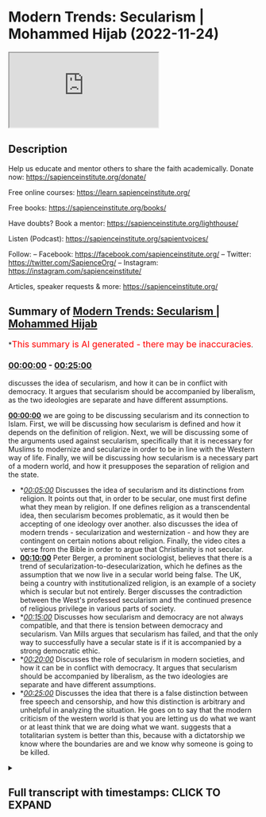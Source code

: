 # Modern Trends: Secularism | Mohammed Hijab (2022-11-24)

<iframe loading='lazy' src='https://www.youtube.com/embed/hDmxvZ4QAw0'></iframe>

## Description

Help us educate and mentor others to share the faith academically.
Donate now: https://sapienceinstitute.org/donate/ 

Free online courses: https://learn.sapienceinstitute.org/

Free books: https://sapienceinstitute.org/books/

Have doubts? Book a mentor: https://sapienceinstitute.org/lighthouse/

Listen (Podcast): https://sapienceinstitute.org/sapientvoices/

Follow:
– Facebook: https://facebook.com/sapienceinstitute.org/ 
– Twitter: https://twitter.com/SapienceOrg/ 
– Instagram: https://instagram.com/sapienceinstitute/ 

Articles, speaker requests & more: https://sapienceinstitute.org/

## Summary of [Modern Trends: Secularism | Mohammed Hijab](https://www.youtube.com/watch?v=hDmxvZ4QAw0)


*<span style="color:red; font-size:125%">This summary is AI generated - there may be inaccuracies</span>.

### [00:00:00](https://www.youtube.com/watch?v=hDmxvZ4QAw0&t=0) - [00:25:00](https://www.youtube.com/watch?v=hDmxvZ4QAw0&t=1500)

 discusses the idea of secularism, and how it can be in conflict with democracy. It argues that secularism should be accompanied by liberalism, as the two ideologies are separate and have different assumptions.

**[00:00:00](https://www.youtube.com/watch?v=hDmxvZ4QAw0&t=0)**  we are going to be discussing secularism and its connection to Islam. First, we will be discussing how secularism is defined and how it depends on the definition of religion. Next, we will be discussing some of the arguments used against secularism, specifically that it is necessary for Muslims to modernize and secularize in order to be in line with the Western way of life. Finally, we will be discussing how secularism is a necessary part of a modern world, and how it presupposes the separation of religion and the state.
* **[00:05:00](https://www.youtube.com/watch?v=hDmxvZ4QAw0&t=300)* Discusses the idea of secularism and its distinctions from religion. It points out that, in order to be secular, one must first define what they mean by religion. If one defines religion as a transcendental idea, then secularism becomes problematic, as it would then be accepting of one ideology over another.  also discusses the idea of modern trends - secularization and westernization - and how they are contingent on certain notions about religion. Finally, the video cites a verse from the Bible in order to argue that Christianity is not secular.
* **[00:10:00](https://www.youtube.com/watch?v=hDmxvZ4QAw0&t=600)** Peter Berger, a prominent sociologist, believes that there is a trend of secularization-to-desecularization, which he defines as the assumption that we now live in a secular world being false. The UK, being a country with institutionalized religion, is an example of a society which is secular but not entirely. Berger discusses the contradiction between the West's professed secularism and the continued presence of religious privilege in various parts of society.
* **[00:15:00](https://www.youtube.com/watch?v=hDmxvZ4QAw0&t=900)* Discusses how secularism and democracy are not always compatible, and that there is tension between democracy and secularism. Van Mills argues that secularism has failed, and that the only way to successfully have a secular state is if it is accompanied by a strong democratic ethic.
* **[00:20:00](https://www.youtube.com/watch?v=hDmxvZ4QAw0&t=1200)* Discusses the role of secularism in modern societies, and how it can be in conflict with democracy. It argues that secularism should be accompanied by liberalism, as the two ideologies are separate and have different assumptions.
* **[00:25:00](https://www.youtube.com/watch?v=hDmxvZ4QAw0&t=1500)* Discusses the idea that there is a false distinction between free speech and censorship, and how this distinction is arbitrary and unhelpful in analyzing the situation. He goes on to say that the modern criticism of the western world is that you are letting us do what we want or at least think that we are doing what we want. suggests that a totalitarian system is better than this, because with a dictatorship we know where the boundaries are and we know why someone is going to be killed.

<details><summary><h2>Full transcript with timestamps: CLICK TO EXPAND</h2></summary>

[0:00:00](https://youtu.be/hDmxvZ4QAw0?t=0) oh  
[0:00:06](https://youtu.be/hDmxvZ4QAw0?t=6) foreign  
[0:00:09](https://youtu.be/hDmxvZ4QAw0?t=9) to the second session on the modern  
[0:00:11](https://youtu.be/hDmxvZ4QAw0?t=11) Trends module today we're going to be  
[0:00:14](https://youtu.be/hDmxvZ4QAw0?t=14) talking about secularism and its  
[0:00:16](https://youtu.be/hDmxvZ4QAw0?t=16) connection with Islam in the Muslim  
[0:00:17](https://youtu.be/hDmxvZ4QAw0?t=17) World  
[0:00:18](https://youtu.be/hDmxvZ4QAw0?t=18) um of course secularism is something we  
[0:00:20](https://youtu.be/hDmxvZ4QAw0?t=20) didn't actually formally cover in the  
[0:00:22](https://youtu.be/hDmxvZ4QAw0?t=22) London area and it's something very  
[0:00:24](https://youtu.be/hDmxvZ4QAw0?t=24) important not least because of something  
[0:00:26](https://youtu.be/hDmxvZ4QAw0?t=26) which keeps coming up in discourses with  
[0:00:28](https://youtu.be/hDmxvZ4QAw0?t=28) Muslims and non-muslims when I had  
[0:00:29](https://youtu.be/hDmxvZ4QAw0?t=29) discussion with Jordan Peterson this  
[0:00:32](https://youtu.be/hDmxvZ4QAw0?t=32) kind of was uh uh brought up in effect  
[0:00:34](https://youtu.be/hDmxvZ4QAw0?t=34) before I had my first discussion with  
[0:00:36](https://youtu.be/hDmxvZ4QAw0?t=36) him  
[0:00:37](https://youtu.be/hDmxvZ4QAw0?t=37) it was one of his major criticisms of  
[0:00:39](https://youtu.be/hDmxvZ4QAw0?t=39) Islam and so and this is something you  
[0:00:41](https://youtu.be/hDmxvZ4QAw0?t=41) find in the western Academy a lot of  
[0:00:43](https://youtu.be/hDmxvZ4QAw0?t=43) people will say like you know  
[0:00:45](https://youtu.be/hDmxvZ4QAw0?t=45) uh why Islam isn't secular is the reason  
[0:00:49](https://youtu.be/hDmxvZ4QAw0?t=49) why it's behind for example and this is  
[0:00:51](https://youtu.be/hDmxvZ4QAw0?t=51) one of the main arguments they use  
[0:00:52](https://youtu.be/hDmxvZ4QAw0?t=52) in fact they say that  
[0:00:55](https://youtu.be/hDmxvZ4QAw0?t=55) this is connected to issues to do with  
[0:00:57](https://youtu.be/hDmxvZ4QAw0?t=57) the Reformation  
[0:00:58](https://youtu.be/hDmxvZ4QAw0?t=58) I try to enumerate the kind of uh  
[0:01:02](https://youtu.be/hDmxvZ4QAw0?t=62) the kind of arguments the main arguments  
[0:01:05](https://youtu.be/hDmxvZ4QAw0?t=65) that are used about this they say the  
[0:01:08](https://youtu.be/hDmxvZ4QAw0?t=68) first catalog is Islam slash Muslims  
[0:01:11](https://youtu.be/hDmxvZ4QAw0?t=71) needs to modernize and so really what  
[0:01:14](https://youtu.be/hDmxvZ4QAw0?t=74) they mean by modernize is to secularize  
[0:01:16](https://youtu.be/hDmxvZ4QAw0?t=76) and that's one of the things they one of  
[0:01:17](https://youtu.be/hDmxvZ4QAw0?t=77) the staple part of a modern world is the  
[0:01:20](https://youtu.be/hDmxvZ4QAw0?t=80) secular order  
[0:01:21](https://youtu.be/hDmxvZ4QAw0?t=81) the second kind of argument is uses like  
[0:01:23](https://youtu.be/hDmxvZ4QAw0?t=83) Islam or Muslims need to secularize and  
[0:01:25](https://youtu.be/hDmxvZ4QAw0?t=85) they just say it like that they need to  
[0:01:28](https://youtu.be/hDmxvZ4QAw0?t=88) do that  
[0:01:29](https://youtu.be/hDmxvZ4QAw0?t=89) and the third one is Islam Muslims need  
[0:01:31](https://youtu.be/hDmxvZ4QAw0?t=91) to westernize  
[0:01:33](https://youtu.be/hDmxvZ4QAw0?t=93) and they are less likely to put in those  
[0:01:34](https://youtu.be/hDmxvZ4QAw0?t=94) in those terms because it has Colonial  
[0:01:36](https://youtu.be/hDmxvZ4QAw0?t=96) connotations  
[0:01:38](https://youtu.be/hDmxvZ4QAw0?t=98) but these are the three kinds of ways  
[0:01:40](https://youtu.be/hDmxvZ4QAw0?t=100) that it can be put across now the word  
[0:01:43](https://youtu.be/hDmxvZ4QAw0?t=103) secular itself  
[0:01:45](https://youtu.be/hDmxvZ4QAw0?t=105) etymologically comes from the Latin root  
[0:01:48](https://youtu.be/hDmxvZ4QAw0?t=108) word meaning that which relates to the  
[0:01:49](https://youtu.be/hDmxvZ4QAw0?t=109) world yeah  
[0:01:51](https://youtu.be/hDmxvZ4QAw0?t=111) and is in opposition to the church  
[0:01:55](https://youtu.be/hDmxvZ4QAw0?t=115) and it's a belief or ideological  
[0:01:58](https://youtu.be/hDmxvZ4QAw0?t=118) commitment to the separation of religion  
[0:02:01](https://youtu.be/hDmxvZ4QAw0?t=121) and this uh worldly effect this is from  
[0:02:03](https://youtu.be/hDmxvZ4QAw0?t=123) Kenny  
[0:02:05](https://youtu.be/hDmxvZ4QAw0?t=125) uh secular secularization is the process  
[0:02:07](https://youtu.be/hDmxvZ4QAw0?t=127) because secularism is the word and  
[0:02:10](https://youtu.be/hDmxvZ4QAw0?t=130) secularization  
[0:02:12](https://youtu.be/hDmxvZ4QAw0?t=132) according to Burger is the process by  
[0:02:15](https://youtu.be/hDmxvZ4QAw0?t=135) which sectors of society and cultures  
[0:02:17](https://youtu.be/hDmxvZ4QAw0?t=137) are removed from the domination of  
[0:02:19](https://youtu.be/hDmxvZ4QAw0?t=139) religious institutions  
[0:02:21](https://youtu.be/hDmxvZ4QAw0?t=141) vernacularly if you look at the  
[0:02:23](https://youtu.be/hDmxvZ4QAw0?t=143) dictionaries  
[0:02:24](https://youtu.be/hDmxvZ4QAw0?t=144) secularism is really the separation  
[0:02:26](https://youtu.be/hDmxvZ4QAw0?t=146) between church and state now already  
[0:02:30](https://youtu.be/hDmxvZ4QAw0?t=150) what if if you really think about this  
[0:02:34](https://youtu.be/hDmxvZ4QAw0?t=154) which should strike you as one of the  
[0:02:36](https://youtu.be/hDmxvZ4QAw0?t=156) main things about the word secular  
[0:02:38](https://youtu.be/hDmxvZ4QAw0?t=158) is that the definition itself  
[0:02:42](https://youtu.be/hDmxvZ4QAw0?t=162) I should ask maybe I should ask what  
[0:02:44](https://youtu.be/hDmxvZ4QAw0?t=164) does the definition depend on  
[0:02:46](https://youtu.be/hDmxvZ4QAw0?t=166) the one second what is the definition  
[0:02:48](https://youtu.be/hDmxvZ4QAw0?t=168) depend on  
[0:02:49](https://youtu.be/hDmxvZ4QAw0?t=169) if I say  
[0:02:51](https://youtu.be/hDmxvZ4QAw0?t=171) secularism  
[0:02:53](https://youtu.be/hDmxvZ4QAw0?t=173) a separation between religion religious  
[0:02:55](https://youtu.be/hDmxvZ4QAw0?t=175) institutions or religion and the state  
[0:02:57](https://youtu.be/hDmxvZ4QAw0?t=177) what does the definition of secularism  
[0:03:00](https://youtu.be/hDmxvZ4QAw0?t=180) ultimately depend on the the definition  
[0:03:03](https://youtu.be/hDmxvZ4QAw0?t=183) of  
[0:03:05](https://youtu.be/hDmxvZ4QAw0?t=185) yes  
[0:03:06](https://youtu.be/hDmxvZ4QAw0?t=186) it presupposes that there's already a  
[0:03:09](https://youtu.be/hDmxvZ4QAw0?t=189) distinction between those two things  
[0:03:10](https://youtu.be/hDmxvZ4QAw0?t=190) okay but what so what do we need to if  
[0:03:13](https://youtu.be/hDmxvZ4QAw0?t=193) if you didn't have this thing you  
[0:03:15](https://youtu.be/hDmxvZ4QAw0?t=195) couldn't have secularism  
[0:03:17](https://youtu.be/hDmxvZ4QAw0?t=197) there you have it thank you very much  
[0:03:18](https://youtu.be/hDmxvZ4QAw0?t=198) okay that's right without religion they  
[0:03:20](https://youtu.be/hDmxvZ4QAw0?t=200) cannot be secularism  
[0:03:22](https://youtu.be/hDmxvZ4QAw0?t=202) think about this about it's quite ironic  
[0:03:24](https://youtu.be/hDmxvZ4QAw0?t=204) actually  
[0:03:25](https://youtu.be/hDmxvZ4QAw0?t=205) because secularism is a is it is a  
[0:03:28](https://youtu.be/hDmxvZ4QAw0?t=208) separation between religion and  
[0:03:30](https://youtu.be/hDmxvZ4QAw0?t=210) institutions or government or whatever  
[0:03:31](https://youtu.be/hDmxvZ4QAw0?t=211) it may be so you can't have secularism  
[0:03:33](https://youtu.be/hDmxvZ4QAw0?t=213) without religion so it's not ironic that  
[0:03:35](https://youtu.be/hDmxvZ4QAw0?t=215) the thing you want to get rid of is a  
[0:03:37](https://youtu.be/hDmxvZ4QAw0?t=217) thing you need to form what you have  
[0:03:40](https://youtu.be/hDmxvZ4QAw0?t=220) think think of that for a second then  
[0:03:42](https://youtu.be/hDmxvZ4QAw0?t=222) you have another issue here which is  
[0:03:43](https://youtu.be/hDmxvZ4QAw0?t=223) that if we're saying secularism is a is  
[0:03:47](https://youtu.be/hDmxvZ4QAw0?t=227) the division between religion and the  
[0:03:49](https://youtu.be/hDmxvZ4QAw0?t=229) state or the institutions or whatever it  
[0:03:51](https://youtu.be/hDmxvZ4QAw0?t=231) may be  
[0:03:52](https://youtu.be/hDmxvZ4QAw0?t=232) then now what do we need to know what  
[0:03:54](https://youtu.be/hDmxvZ4QAw0?t=234) the definition of is religion what is  
[0:03:57](https://youtu.be/hDmxvZ4QAw0?t=237) what constitutes us religion what  
[0:03:58](https://youtu.be/hDmxvZ4QAw0?t=238) doesn't constitute as religion  
[0:04:00](https://youtu.be/hDmxvZ4QAw0?t=240) and this is an area of great controversy  
[0:04:03](https://youtu.be/hDmxvZ4QAw0?t=243) because if you look at addiction  
[0:04:05](https://youtu.be/hDmxvZ4QAw0?t=245) obviously they're going to say all kinds  
[0:04:07](https://youtu.be/hDmxvZ4QAw0?t=247) of things about what religion is a  
[0:04:08](https://youtu.be/hDmxvZ4QAw0?t=248) belief in a Divine being and ritual Acts  
[0:04:12](https://youtu.be/hDmxvZ4QAw0?t=252) or these kinds of things this is  
[0:04:13](https://youtu.be/hDmxvZ4QAw0?t=253) dictionary definition but when you look  
[0:04:15](https://youtu.be/hDmxvZ4QAw0?t=255) at closely when you look at what  
[0:04:17](https://youtu.be/hDmxvZ4QAw0?t=257) sociologists have said  
[0:04:19](https://youtu.be/hDmxvZ4QAw0?t=259) some sociologists  
[0:04:22](https://youtu.be/hDmxvZ4QAw0?t=262) have stated  
[0:04:23](https://youtu.be/hDmxvZ4QAw0?t=263) I think Charles Taylor is one of them  
[0:04:26](https://youtu.be/hDmxvZ4QAw0?t=266) Charles Taylor  
[0:04:27](https://youtu.be/hDmxvZ4QAw0?t=267) has has stated that  
[0:04:31](https://youtu.be/hDmxvZ4QAw0?t=271) religion can  
[0:04:33](https://youtu.be/hDmxvZ4QAw0?t=273) include any transcendental idea  
[0:04:36](https://youtu.be/hDmxvZ4QAw0?t=276) even durkheim from what I remember once  
[0:04:39](https://youtu.be/hDmxvZ4QAw0?t=279) again included  
[0:04:41](https://youtu.be/hDmxvZ4QAw0?t=281) ideologies into the mix many  
[0:04:43](https://youtu.be/hDmxvZ4QAw0?t=283) sociologists said you don't necessarily  
[0:04:45](https://youtu.be/hDmxvZ4QAw0?t=285) need  
[0:04:46](https://youtu.be/hDmxvZ4QAw0?t=286) a divine  
[0:04:48](https://youtu.be/hDmxvZ4QAw0?t=288) being or something like that for  
[0:04:50](https://youtu.be/hDmxvZ4QAw0?t=290) something to be a religion that's why  
[0:04:52](https://youtu.be/hDmxvZ4QAw0?t=292) Buddhism is not really some say it's a  
[0:04:55](https://youtu.be/hDmxvZ4QAw0?t=295) religion some say it's not religion but  
[0:04:56](https://youtu.be/hDmxvZ4QAw0?t=296) it depends on what kind of definition of  
[0:04:58](https://youtu.be/hDmxvZ4QAw0?t=298) religion you're using  
[0:05:00](https://youtu.be/hDmxvZ4QAw0?t=300) man not all Buddhists believe in God not  
[0:05:02](https://youtu.be/hDmxvZ4QAw0?t=302) all Hindus believe in God we covered  
[0:05:04](https://youtu.be/hDmxvZ4QAw0?t=304) this when we talked about Hinduism so  
[0:05:06](https://youtu.be/hDmxvZ4QAw0?t=306) something we even discussed the fact  
[0:05:07](https://youtu.be/hDmxvZ4QAw0?t=307) that it can be an atheist Hindu  
[0:05:10](https://youtu.be/hDmxvZ4QAw0?t=310) some Hindus classify themselves as a  
[0:05:12](https://youtu.be/hDmxvZ4QAw0?t=312) atheist  
[0:05:14](https://youtu.be/hDmxvZ4QAw0?t=314) you know they say we don't believe in  
[0:05:15](https://youtu.be/hDmxvZ4QAw0?t=315) these Gods this is just like a you know  
[0:05:17](https://youtu.be/hDmxvZ4QAw0?t=317) myth for us but it's part of our culture  
[0:05:19](https://youtu.be/hDmxvZ4QAw0?t=319) and whatever  
[0:05:21](https://youtu.be/hDmxvZ4QAw0?t=321) so the point is is what is religion  
[0:05:23](https://youtu.be/hDmxvZ4QAw0?t=323) that is itself something which is open  
[0:05:25](https://youtu.be/hDmxvZ4QAw0?t=325) to discussion  
[0:05:27](https://youtu.be/hDmxvZ4QAw0?t=327) but then if we say it's a transcendental  
[0:05:29](https://youtu.be/hDmxvZ4QAw0?t=329) idea we have a real big problem here  
[0:05:31](https://youtu.be/hDmxvZ4QAw0?t=331) because if we say liberalism is a  
[0:05:33](https://youtu.be/hDmxvZ4QAw0?t=333) religion  
[0:05:35](https://youtu.be/hDmxvZ4QAw0?t=335) if we actually state that liberalism is  
[0:05:36](https://youtu.be/hDmxvZ4QAw0?t=336) religion  
[0:05:38](https://youtu.be/hDmxvZ4QAw0?t=338) and most secular states are liberal  
[0:05:40](https://youtu.be/hDmxvZ4QAw0?t=340) democracies  
[0:05:42](https://youtu.be/hDmxvZ4QAw0?t=342) then secularism is on the mind  
[0:05:45](https://youtu.be/hDmxvZ4QAw0?t=345) do you see what's going on there it's  
[0:05:46](https://youtu.be/hDmxvZ4QAw0?t=346) very problematic  
[0:05:48](https://youtu.be/hDmxvZ4QAw0?t=348) so if you say no religion must be those  
[0:05:51](https://youtu.be/hDmxvZ4QAw0?t=351) things which you have a divine  
[0:05:53](https://youtu.be/hDmxvZ4QAw0?t=353) you know you know being worthy of  
[0:05:56](https://youtu.be/hDmxvZ4QAw0?t=356) worship  
[0:05:58](https://youtu.be/hDmxvZ4QAw0?t=358) or something like that so Buddhism is  
[0:06:01](https://youtu.be/hDmxvZ4QAw0?t=361) not a religion then so can I have a  
[0:06:03](https://youtu.be/hDmxvZ4QAw0?t=363) Buddha state  
[0:06:04](https://youtu.be/hDmxvZ4QAw0?t=364) if I have a Buddhist state am I am I  
[0:06:06](https://youtu.be/hDmxvZ4QAw0?t=366) endangering the secular ethical if I  
[0:06:08](https://youtu.be/hDmxvZ4QAw0?t=368) have a hint to say am I endangering a  
[0:06:10](https://youtu.be/hDmxvZ4QAw0?t=370) secular ethic or not but then if I'm  
[0:06:12](https://youtu.be/hDmxvZ4QAw0?t=372) allowed the Hindu say why am I not allow  
[0:06:14](https://youtu.be/hDmxvZ4QAw0?t=374) the Muslim one  
[0:06:16](https://youtu.be/hDmxvZ4QAw0?t=376) then you know this thing has become very  
[0:06:18](https://youtu.be/hDmxvZ4QAw0?t=378) dangerous now they don't even know where  
[0:06:20](https://youtu.be/hDmxvZ4QAw0?t=380) to start and where to end and this is  
[0:06:22](https://youtu.be/hDmxvZ4QAw0?t=382) where the conversation conversation  
[0:06:23](https://youtu.be/hDmxvZ4QAw0?t=383) should start  
[0:06:24](https://youtu.be/hDmxvZ4QAw0?t=384) what are you defining as religion and  
[0:06:26](https://youtu.be/hDmxvZ4QAw0?t=386) why should those things only be religion  
[0:06:29](https://youtu.be/hDmxvZ4QAw0?t=389) especially when there's a scholarly  
[0:06:30](https://youtu.be/hDmxvZ4QAw0?t=390) backing for all these other things to be  
[0:06:32](https://youtu.be/hDmxvZ4QAw0?t=392) called religion  
[0:06:35](https://youtu.be/hDmxvZ4QAw0?t=395) and so these Notions of modernization  
[0:06:37](https://youtu.be/hDmxvZ4QAw0?t=397) and secularization or westernization  
[0:06:42](https://youtu.be/hDmxvZ4QAw0?t=402) are all contingent on these on these  
[0:06:44](https://youtu.be/hDmxvZ4QAw0?t=404) Notions first we have to Define what we  
[0:06:46](https://youtu.be/hDmxvZ4QAw0?t=406) mean by secularism or we have to Define  
[0:06:48](https://youtu.be/hDmxvZ4QAw0?t=408) by religion and what is the separation  
[0:06:52](https://youtu.be/hDmxvZ4QAw0?t=412) so any questions on this one on this  
[0:06:54](https://youtu.be/hDmxvZ4QAw0?t=414) point so far  
[0:06:56](https://youtu.be/hDmxvZ4QAw0?t=416) no okay  
[0:06:58](https://youtu.be/hDmxvZ4QAw0?t=418) we'll go to the next thing  
[0:07:02](https://youtu.be/hDmxvZ4QAw0?t=422) a lot of people  
[0:07:04](https://youtu.be/hDmxvZ4QAw0?t=424) actually cite the verse in the Bible and  
[0:07:07](https://youtu.be/hDmxvZ4QAw0?t=427) I'll read it to you which is in Mark  
[0:07:09](https://youtu.be/hDmxvZ4QAw0?t=429) chapter 12 verse number 17.  
[0:07:11](https://youtu.be/hDmxvZ4QAw0?t=431) give to Caesar what belongs to Caesar  
[0:07:13](https://youtu.be/hDmxvZ4QAw0?t=433) and give to God what belongs to God  
[0:07:15](https://youtu.be/hDmxvZ4QAw0?t=435) and to be honest with you this is taken  
[0:07:17](https://youtu.be/hDmxvZ4QAw0?t=437) out of context  
[0:07:18](https://youtu.be/hDmxvZ4QAw0?t=438) because the context here is taxation  
[0:07:21](https://youtu.be/hDmxvZ4QAw0?t=441) it's like you know give to Caesar  
[0:07:22](https://youtu.be/hDmxvZ4QAw0?t=442) belongs to Caesar doesn't necessarily  
[0:07:24](https://youtu.be/hDmxvZ4QAw0?t=444) mean that's God's rights should overtake  
[0:07:26](https://youtu.be/hDmxvZ4QAw0?t=446) or the Caesar's right should overtake  
[0:07:28](https://youtu.be/hDmxvZ4QAw0?t=448) God's rights  
[0:07:30](https://youtu.be/hDmxvZ4QAw0?t=450) this was not if you look at the the  
[0:07:32](https://youtu.be/hDmxvZ4QAw0?t=452) verses before and after it's talking  
[0:07:34](https://youtu.be/hDmxvZ4QAw0?t=454) about give tax to your state basically  
[0:07:37](https://youtu.be/hDmxvZ4QAw0?t=457) it's not saying that you know God's  
[0:07:38](https://youtu.be/hDmxvZ4QAw0?t=458) rights are undermined and if if you know  
[0:07:40](https://youtu.be/hDmxvZ4QAw0?t=460) about the biblical uh discussion you'll  
[0:07:43](https://youtu.be/hDmxvZ4QAw0?t=463) know that James and Paul had a I'm not  
[0:07:45](https://youtu.be/hDmxvZ4QAw0?t=465) sure if you guys are aware who James  
[0:07:47](https://youtu.be/hDmxvZ4QAw0?t=467) who's James  
[0:07:50](https://youtu.be/hDmxvZ4QAw0?t=470) yeah he's the brother of Jesus Christ  
[0:07:51](https://youtu.be/hDmxvZ4QAw0?t=471) yeah according to the biblical discourse  
[0:07:54](https://youtu.be/hDmxvZ4QAw0?t=474) and stuff like that yeah there's the  
[0:07:55](https://youtu.be/hDmxvZ4QAw0?t=475) Book of James and he had his he had beef  
[0:07:57](https://youtu.be/hDmxvZ4QAw0?t=477) with Paul  
[0:07:59](https://youtu.be/hDmxvZ4QAw0?t=479) you know had big beef with it  
[0:08:01](https://youtu.be/hDmxvZ4QAw0?t=481) and Paul basically was of the opinion  
[0:08:04](https://youtu.be/hDmxvZ4QAw0?t=484) that you know you don't have to follow  
[0:08:05](https://youtu.be/hDmxvZ4QAw0?t=485) the laws  
[0:08:07](https://youtu.be/hDmxvZ4QAw0?t=487) and you know there was a big scandal  
[0:08:09](https://youtu.be/hDmxvZ4QAw0?t=489) with him and if you look at the biblical  
[0:08:10](https://youtu.be/hDmxvZ4QAw0?t=490) discourse and the records and stuff  
[0:08:12](https://youtu.be/hDmxvZ4QAw0?t=492) there's a big Scandal between James and  
[0:08:13](https://youtu.be/hDmxvZ4QAw0?t=493) Paul  
[0:08:14](https://youtu.be/hDmxvZ4QAw0?t=494) because they're of circumcision and  
[0:08:15](https://youtu.be/hDmxvZ4QAw0?t=495) stuff like that you know but basically  
[0:08:18](https://youtu.be/hDmxvZ4QAw0?t=498) James is saying is James was saying  
[0:08:21](https://youtu.be/hDmxvZ4QAw0?t=501) you need to follow the law you need to  
[0:08:23](https://youtu.be/hDmxvZ4QAw0?t=503) follow the Old Testament law so he's  
[0:08:24](https://youtu.be/hDmxvZ4QAw0?t=504) very much and if you look at the Book of  
[0:08:26](https://youtu.be/hDmxvZ4QAw0?t=506) James and other parts of the Bible  
[0:08:27](https://youtu.be/hDmxvZ4QAw0?t=507) saying that you know you cannot abandon  
[0:08:30](https://youtu.be/hDmxvZ4QAw0?t=510) the Old Testament law as Paul is saying  
[0:08:31](https://youtu.be/hDmxvZ4QAw0?t=511) no God died on the cross Jesus died on  
[0:08:34](https://youtu.be/hDmxvZ4QAw0?t=514) the cross and as a result of it you have  
[0:08:36](https://youtu.be/hDmxvZ4QAw0?t=516) you yeah you don't need to follow all  
[0:08:38](https://youtu.be/hDmxvZ4QAw0?t=518) this now you don't actually need to  
[0:08:40](https://youtu.be/hDmxvZ4QAw0?t=520) follow all of all of this stuff  
[0:08:42](https://youtu.be/hDmxvZ4QAw0?t=522) the reason why I bought that to the  
[0:08:44](https://youtu.be/hDmxvZ4QAw0?t=524) table is because uh in in many ways Paul  
[0:08:47](https://youtu.be/hDmxvZ4QAw0?t=527) was the first protagonist of the secular  
[0:08:50](https://youtu.be/hDmxvZ4QAw0?t=530) ethic  
[0:08:51](https://youtu.be/hDmxvZ4QAw0?t=531) it wasn't Jesus it was actually Paul  
[0:08:54](https://youtu.be/hDmxvZ4QAw0?t=534) himself  
[0:08:56](https://youtu.be/hDmxvZ4QAw0?t=536) because he in many ways abolished the  
[0:08:57](https://youtu.be/hDmxvZ4QAw0?t=537) religious law the relevance of the  
[0:08:59](https://youtu.be/hDmxvZ4QAw0?t=539) religious law but if you look at the the  
[0:09:01](https://youtu.be/hDmxvZ4QAw0?t=541) verse of give unto Caesar what is the  
[0:09:03](https://youtu.be/hDmxvZ4QAw0?t=543) season give unto God words to God that's  
[0:09:05](https://youtu.be/hDmxvZ4QAw0?t=545) not enough overrageous enough  
[0:09:07](https://youtu.be/hDmxvZ4QAw0?t=547) for us to conclude that the New  
[0:09:09](https://youtu.be/hDmxvZ4QAw0?t=549) Testament is secular  
[0:09:11](https://youtu.be/hDmxvZ4QAw0?t=551) if you look at the writings of Paul yes  
[0:09:14](https://youtu.be/hDmxvZ4QAw0?t=554) he was more if you like  
[0:09:15](https://youtu.be/hDmxvZ4QAw0?t=555) uh because he was less concerned with  
[0:09:18](https://youtu.be/hDmxvZ4QAw0?t=558) the laws if you look at James he's way  
[0:09:20](https://youtu.be/hDmxvZ4QAw0?t=560) more concerned with the law who was  
[0:09:21](https://youtu.be/hDmxvZ4QAw0?t=561) right who was wrong that's the  
[0:09:22](https://youtu.be/hDmxvZ4QAw0?t=562) discussion that James Dunn and others  
[0:09:24](https://youtu.be/hDmxvZ4QAw0?t=564) from the Christian Scholars and you know  
[0:09:26](https://youtu.be/hDmxvZ4QAw0?t=566) have written about and that's a  
[0:09:27](https://youtu.be/hDmxvZ4QAw0?t=567) different discussion for another day  
[0:09:29](https://youtu.be/hDmxvZ4QAw0?t=569) however to cite this verse and to say oh  
[0:09:31](https://youtu.be/hDmxvZ4QAw0?t=571) Christianity is therefore secular I  
[0:09:32](https://youtu.be/hDmxvZ4QAw0?t=572) think it's a weak argument and we need  
[0:09:34](https://youtu.be/hDmxvZ4QAw0?t=574) to be aware of that  
[0:09:35](https://youtu.be/hDmxvZ4QAw0?t=575) I mean before I did my first thing with  
[0:09:37](https://youtu.be/hDmxvZ4QAw0?t=577) your Peterson he actually mentioned this  
[0:09:39](https://youtu.be/hDmxvZ4QAw0?t=579) is a quote unquote Miracle of  
[0:09:40](https://youtu.be/hDmxvZ4QAw0?t=580) Christianity  
[0:09:42](https://youtu.be/hDmxvZ4QAw0?t=582) he doesn't know  
[0:09:44](https://youtu.be/hDmxvZ4QAw0?t=584) that this is the context and the one I  
[0:09:46](https://youtu.be/hDmxvZ4QAw0?t=586) spoke to him I might have gone on the  
[0:09:48](https://youtu.be/hDmxvZ4QAw0?t=588) read under the radar  
[0:09:50](https://youtu.be/hDmxvZ4QAw0?t=590) because he mentioned it like before but  
[0:09:52](https://youtu.be/hDmxvZ4QAw0?t=592) I said it quickly I don't think many  
[0:09:54](https://youtu.be/hDmxvZ4QAw0?t=594) people heard what I said  
[0:09:55](https://youtu.be/hDmxvZ4QAw0?t=595) you know give on to Caesar what is on to  
[0:09:57](https://youtu.be/hDmxvZ4QAw0?t=597) Caesar and give unto God what's unto God  
[0:09:59](https://youtu.be/hDmxvZ4QAw0?t=599) yeah  
[0:10:00](https://youtu.be/hDmxvZ4QAw0?t=600) and I said to him what if Caesar what if  
[0:10:02](https://youtu.be/hDmxvZ4QAw0?t=602) Caesar was Hitler  
[0:10:03](https://youtu.be/hDmxvZ4QAw0?t=603) and he just brushed off and didn't  
[0:10:05](https://youtu.be/hDmxvZ4QAw0?t=605) answer it so you know what if Caesar was  
[0:10:08](https://youtu.be/hDmxvZ4QAw0?t=608) Hitler because you know on the one hand  
[0:10:10](https://youtu.be/hDmxvZ4QAw0?t=610) if you say well give on to Caesar what  
[0:10:12](https://youtu.be/hDmxvZ4QAw0?t=612) is the Caesar yeah  
[0:10:14](https://youtu.be/hDmxvZ4QAw0?t=614) if Caesar is Hitler then you have  
[0:10:16](https://youtu.be/hDmxvZ4QAw0?t=616) totalitarianism then you have Nazism  
[0:10:18](https://youtu.be/hDmxvZ4QAw0?t=618) then you have all the things you hate  
[0:10:20](https://youtu.be/hDmxvZ4QAw0?t=620) you can't choose your Caesar  
[0:10:22](https://youtu.be/hDmxvZ4QAw0?t=622) you can only give it to you can give it  
[0:10:23](https://youtu.be/hDmxvZ4QAw0?t=623) give them the taxes give them what you  
[0:10:25](https://youtu.be/hDmxvZ4QAw0?t=625) want so this idea of a perfect  
[0:10:27](https://youtu.be/hDmxvZ4QAw0?t=627) separation between sessions and stay and  
[0:10:30](https://youtu.be/hDmxvZ4QAw0?t=630) give on to See's always and using these  
[0:10:32](https://youtu.be/hDmxvZ4QAw0?t=632) verses in a tenuous way to try and make  
[0:10:34](https://youtu.be/hDmxvZ4QAw0?t=634) a point I think it's actually a very  
[0:10:35](https://youtu.be/hDmxvZ4QAw0?t=635) weak argument when you look at all the  
[0:10:37](https://youtu.be/hDmxvZ4QAw0?t=637) context behind behind it any questions  
[0:10:39](https://youtu.be/hDmxvZ4QAw0?t=639) on that  
[0:10:42](https://youtu.be/hDmxvZ4QAw0?t=642) so  
[0:10:44](https://youtu.be/hDmxvZ4QAw0?t=644) Peter Berger who's a pro basically this  
[0:10:46](https://youtu.be/hDmxvZ4QAw0?t=646) person's a prominent sociologist okay  
[0:10:51](https://youtu.be/hDmxvZ4QAw0?t=651) he helped propound uh secular  
[0:10:54](https://youtu.be/hDmxvZ4QAw0?t=654) secularization theories in 1960s  
[0:10:57](https://youtu.be/hDmxvZ4QAw0?t=657) believes that there is a trend of  
[0:10:59](https://youtu.be/hDmxvZ4QAw0?t=659) desecularization  
[0:11:01](https://youtu.be/hDmxvZ4QAw0?t=661) I said now we're moving away from  
[0:11:03](https://youtu.be/hDmxvZ4QAw0?t=663) secularization to desecularization  
[0:11:07](https://youtu.be/hDmxvZ4QAw0?t=667) and he even says that the assumption  
[0:11:09](https://youtu.be/hDmxvZ4QAw0?t=669) that we now live in a secular world is  
[0:11:10](https://youtu.be/hDmxvZ4QAw0?t=670) false now it's interesting when you look  
[0:11:12](https://youtu.be/hDmxvZ4QAw0?t=672) at the UK as an example  
[0:11:14](https://youtu.be/hDmxvZ4QAw0?t=674) because the question is is the UK  
[0:11:16](https://youtu.be/hDmxvZ4QAw0?t=676) secular it's actually one for discussion  
[0:11:17](https://youtu.be/hDmxvZ4QAw0?t=677) it's not one way is the UK not secular  
[0:11:20](https://youtu.be/hDmxvZ4QAw0?t=680) is it not secular because there are  
[0:11:22](https://youtu.be/hDmxvZ4QAw0?t=682) institutions which are religious like  
[0:11:24](https://youtu.be/hDmxvZ4QAw0?t=684) the Church of England for example  
[0:11:25](https://youtu.be/hDmxvZ4QAw0?t=685) the Anglican Church  
[0:11:27](https://youtu.be/hDmxvZ4QAw0?t=687) and that is in the this intertwined with  
[0:11:30](https://youtu.be/hDmxvZ4QAw0?t=690) aspects of the government the second  
[0:11:32](https://youtu.be/hDmxvZ4QAw0?t=692) chamber or whatever I think they even  
[0:11:34](https://youtu.be/hDmxvZ4QAw0?t=694) have seats that are designated for for  
[0:11:38](https://youtu.be/hDmxvZ4QAw0?t=698) the church event you'd know right is  
[0:11:39](https://youtu.be/hDmxvZ4QAw0?t=699) that correct they have seats I don't  
[0:11:41](https://youtu.be/hDmxvZ4QAw0?t=701) know how many of them though there are  
[0:11:42](https://youtu.be/hDmxvZ4QAw0?t=702) in the lows maybe 12 seats  
[0:11:45](https://youtu.be/hDmxvZ4QAw0?t=705) but they're designated for for people  
[0:11:48](https://youtu.be/hDmxvZ4QAw0?t=708) from the heart from the church right  
[0:11:49](https://youtu.be/hDmxvZ4QAw0?t=709) and so this is a clearly an imposition  
[0:11:53](https://youtu.be/hDmxvZ4QAw0?t=713) and then on the other hand so we said  
[0:11:55](https://youtu.be/hDmxvZ4QAw0?t=715) the Church of England you have uh  
[0:11:57](https://youtu.be/hDmxvZ4QAw0?t=717) schools which are Church of England  
[0:11:58](https://youtu.be/hDmxvZ4QAw0?t=718) schools now  
[0:12:00](https://youtu.be/hDmxvZ4QAw0?t=720) so they have a special privilege uh  
[0:12:03](https://youtu.be/hDmxvZ4QAw0?t=723) Church actually Church of England  
[0:12:05](https://youtu.be/hDmxvZ4QAw0?t=725) pastors and Priests they have more  
[0:12:07](https://youtu.be/hDmxvZ4QAw0?t=727) privileges than almost any religious  
[0:12:10](https://youtu.be/hDmxvZ4QAw0?t=730) person from anyone else anywhere else  
[0:12:12](https://youtu.be/hDmxvZ4QAw0?t=732) because they get these big houses  
[0:12:14](https://youtu.be/hDmxvZ4QAw0?t=734) you know and these kind of uh  
[0:12:16](https://youtu.be/hDmxvZ4QAw0?t=736) accommodations the Church of England  
[0:12:17](https://youtu.be/hDmxvZ4QAw0?t=737) owns so much land in this country uh  
[0:12:20](https://youtu.be/hDmxvZ4QAw0?t=740) people think there's some kind of  
[0:12:21](https://youtu.be/hDmxvZ4QAw0?t=741) Toothless  
[0:12:23](https://youtu.be/hDmxvZ4QAw0?t=743) thing but they have money these guys  
[0:12:25](https://youtu.be/hDmxvZ4QAw0?t=745) have a lot of money you know  
[0:12:27](https://youtu.be/hDmxvZ4QAw0?t=747) I remember having a conversation when I  
[0:12:29](https://youtu.be/hDmxvZ4QAw0?t=749) was doing my in Oxford because a lot of  
[0:12:32](https://youtu.be/hDmxvZ4QAw0?t=752) them were training to be priests  
[0:12:34](https://youtu.be/hDmxvZ4QAw0?t=754) I said how much you get and he was  
[0:12:35](https://youtu.be/hDmxvZ4QAw0?t=755) trying to play it down he's like no 20  
[0:12:37](https://youtu.be/hDmxvZ4QAw0?t=757) 30 000 35 000.  
[0:12:40](https://youtu.be/hDmxvZ4QAw0?t=760) so why would you be doing all of this  
[0:12:42](https://youtu.be/hDmxvZ4QAw0?t=762) he said because you know we get house  
[0:12:43](https://youtu.be/hDmxvZ4QAw0?t=763) and we get this and we get but I said  
[0:12:45](https://youtu.be/hDmxvZ4QAw0?t=765) okay well you know  
[0:12:47](https://youtu.be/hDmxvZ4QAw0?t=767) we don't get any of that  
[0:12:49](https://youtu.be/hDmxvZ4QAw0?t=769) so clearly there are privileges that are  
[0:12:50](https://youtu.be/hDmxvZ4QAw0?t=770) afforded to Christian people that are  
[0:12:52](https://youtu.be/hDmxvZ4QAw0?t=772) not afforded to the rest of the  
[0:12:53](https://youtu.be/hDmxvZ4QAw0?t=773) religions so the question is is this  
[0:12:56](https://youtu.be/hDmxvZ4QAw0?t=776) country secular or is this country still  
[0:12:59](https://youtu.be/hDmxvZ4QAw0?t=779) somewhat at least religious to what  
[0:13:02](https://youtu.be/hDmxvZ4QAw0?t=782) extent is this country secular it's not  
[0:13:03](https://youtu.be/hDmxvZ4QAw0?t=783) going to be or this country is secular  
[0:13:05](https://youtu.be/hDmxvZ4QAw0?t=785) it's not secular so this country is  
[0:13:07](https://youtu.be/hDmxvZ4QAw0?t=787) certainly not like America  
[0:13:08](https://youtu.be/hDmxvZ4QAw0?t=788) America is way more secular than this  
[0:13:11](https://youtu.be/hDmxvZ4QAw0?t=791) country don't have a church like that  
[0:13:13](https://youtu.be/hDmxvZ4QAw0?t=793) and then the ceremonial uh role of the  
[0:13:16](https://youtu.be/hDmxvZ4QAw0?t=796) king now is he is that he is the head of  
[0:13:19](https://youtu.be/hDmxvZ4QAw0?t=799) the Church of England as well as being  
[0:13:21](https://youtu.be/hDmxvZ4QAw0?t=801) uh someone who has uh the power to form  
[0:13:24](https://youtu.be/hDmxvZ4QAw0?t=804) governments you know it's kind of  
[0:13:25](https://youtu.be/hDmxvZ4QAw0?t=805) Monarch ceremonial Monarch all this kind  
[0:13:27](https://youtu.be/hDmxvZ4QAw0?t=807) of things  
[0:13:28](https://youtu.be/hDmxvZ4QAw0?t=808) so  
[0:13:30](https://youtu.be/hDmxvZ4QAw0?t=810) how do we reconcile the fact that the  
[0:13:33](https://youtu.be/hDmxvZ4QAw0?t=813) West is telling us to be secular  
[0:13:35](https://youtu.be/hDmxvZ4QAw0?t=815) when they themselves haven't expunged  
[0:13:37](https://youtu.be/hDmxvZ4QAw0?t=817) themselves of the secularism that they  
[0:13:38](https://youtu.be/hDmxvZ4QAw0?t=818) espoused  
[0:13:40](https://youtu.be/hDmxvZ4QAw0?t=820) it's it's a bit of a it's a bit of a  
[0:13:42](https://youtu.be/hDmxvZ4QAw0?t=822) contradiction actually and it's not just  
[0:13:44](https://youtu.be/hDmxvZ4QAw0?t=824) the UK many Europe Western European  
[0:13:47](https://youtu.be/hDmxvZ4QAw0?t=827) countries are like this  
[0:13:49](https://youtu.be/hDmxvZ4QAw0?t=829) the Denmark has a monarchy I think  
[0:13:50](https://youtu.be/hDmxvZ4QAw0?t=830) Norway has a monarchy Belgium has a  
[0:13:52](https://youtu.be/hDmxvZ4QAw0?t=832) monarchy they have the same kinds of uh  
[0:13:54](https://youtu.be/hDmxvZ4QAw0?t=834) situations despite the fact that from a  
[0:13:57](https://youtu.be/hDmxvZ4QAw0?t=837) census data perspective almost all these  
[0:13:59](https://youtu.be/hDmxvZ4QAw0?t=839) countries have a downhill trajectory  
[0:14:02](https://youtu.be/hDmxvZ4QAw0?t=842) when it comes to population of religious  
[0:14:03](https://youtu.be/hDmxvZ4QAw0?t=843) people  
[0:14:04](https://youtu.be/hDmxvZ4QAw0?t=844) like in other words now I I believe the  
[0:14:07](https://youtu.be/hDmxvZ4QAw0?t=847) the latest census  
[0:14:09](https://youtu.be/hDmxvZ4QAw0?t=849) is going to show that England  
[0:14:12](https://youtu.be/hDmxvZ4QAw0?t=852) has 40 Christians which is a minority  
[0:14:16](https://youtu.be/hDmxvZ4QAw0?t=856) that I mean they haven't released it yet  
[0:14:18](https://youtu.be/hDmxvZ4QAw0?t=858) it's going to be in May 2023 but I  
[0:14:20](https://youtu.be/hDmxvZ4QAw0?t=860) believe it's going to show this because  
[0:14:22](https://youtu.be/hDmxvZ4QAw0?t=862) based on British attitude surveys that's  
[0:14:25](https://youtu.be/hDmxvZ4QAw0?t=865) the projected  
[0:14:26](https://youtu.be/hDmxvZ4QAw0?t=866) so it's going to be for the first time  
[0:14:27](https://youtu.be/hDmxvZ4QAw0?t=867) ever since  
[0:14:29](https://youtu.be/hDmxvZ4QAw0?t=869) maybe the fifth century sixth sixth  
[0:14:33](https://youtu.be/hDmxvZ4QAw0?t=873) Century 5th to 6th century  
[0:14:36](https://youtu.be/hDmxvZ4QAw0?t=876) even before  
[0:14:37](https://youtu.be/hDmxvZ4QAw0?t=877) what's his name uh William the Conqueror  
[0:14:40](https://youtu.be/hDmxvZ4QAw0?t=880) because Christianity came to this  
[0:14:42](https://youtu.be/hDmxvZ4QAw0?t=882) country around the fifth century  
[0:14:44](https://youtu.be/hDmxvZ4QAw0?t=884) with missionaries and all this kind of  
[0:14:46](https://youtu.be/hDmxvZ4QAw0?t=886) so so how long how long is this we're  
[0:14:48](https://youtu.be/hDmxvZ4QAw0?t=888) talking about before Islam  
[0:14:50](https://youtu.be/hDmxvZ4QAw0?t=890) that's that's pretty that is pretty  
[0:14:53](https://youtu.be/hDmxvZ4QAw0?t=893) significant Islam was in the seventh  
[0:14:55](https://youtu.be/hDmxvZ4QAw0?t=895) century so Christianity came to the  
[0:14:57](https://youtu.be/hDmxvZ4QAw0?t=897) England like a spread and stuff around  
[0:15:00](https://youtu.be/hDmxvZ4QAw0?t=900) the fifth century sixth Century which is  
[0:15:02](https://youtu.be/hDmxvZ4QAw0?t=902) about 150 years 200 years before Islam  
[0:15:06](https://youtu.be/hDmxvZ4QAw0?t=906) so that's a thousand seven hundred years  
[0:15:10](https://youtu.be/hDmxvZ4QAw0?t=910) something like this a thousand six  
[0:15:12](https://youtu.be/hDmxvZ4QAw0?t=912) hundred years something like this  
[0:15:14](https://youtu.be/hDmxvZ4QAw0?t=914) and for the first time until that time  
[0:15:17](https://youtu.be/hDmxvZ4QAw0?t=917) there will be a minority Christian  
[0:15:19](https://youtu.be/hDmxvZ4QAw0?t=919) population in this country below 50 with  
[0:15:22](https://youtu.be/hDmxvZ4QAw0?t=922) Christian  
[0:15:24](https://youtu.be/hDmxvZ4QAw0?t=924) by by then we still have all these  
[0:15:26](https://youtu.be/hDmxvZ4QAw0?t=926) Christian institutions  
[0:15:28](https://youtu.be/hDmxvZ4QAw0?t=928) Muslims are likely to be around 10 8  
[0:15:30](https://youtu.be/hDmxvZ4QAw0?t=930) Maybe  
[0:15:31](https://youtu.be/hDmxvZ4QAw0?t=931) so maybe in 20 years 30 years when  
[0:15:33](https://youtu.be/hDmxvZ4QAw0?t=933) Muslims and Christians are closer to  
[0:15:35](https://youtu.be/hDmxvZ4QAw0?t=935) being that maybe 2020 or we can still  
[0:15:36](https://youtu.be/hDmxvZ4QAw0?t=936) have Christian Church of England  
[0:15:40](https://youtu.be/hDmxvZ4QAw0?t=940) why  
[0:15:41](https://youtu.be/hDmxvZ4QAw0?t=941) then then you have some issues  
[0:15:43](https://youtu.be/hDmxvZ4QAw0?t=943) well Democratic reasoning comes into  
[0:15:45](https://youtu.be/hDmxvZ4QAw0?t=945) play now and this is another thing that  
[0:15:48](https://youtu.be/hDmxvZ4QAw0?t=948) secularism and this is my second point I  
[0:15:50](https://youtu.be/hDmxvZ4QAw0?t=950) wanted to make to everyone here today  
[0:15:52](https://youtu.be/hDmxvZ4QAw0?t=952) uh  
[0:15:53](https://youtu.be/hDmxvZ4QAw0?t=953) I think van his name is Van Mills yeah  
[0:15:55](https://youtu.be/hDmxvZ4QAw0?t=955) van Mills made this poison he's a  
[0:15:58](https://youtu.be/hDmxvZ4QAw0?t=958) scholar of uh politics or international  
[0:16:00](https://youtu.be/hDmxvZ4QAw0?t=960) relations and all this kind of things  
[0:16:01](https://youtu.be/hDmxvZ4QAw0?t=961) yeah and he's focused on philosophical  
[0:16:04](https://youtu.be/hDmxvZ4QAw0?t=964) issues he said it's a mistake to think  
[0:16:06](https://youtu.be/hDmxvZ4QAw0?t=966) that the West  
[0:16:08](https://youtu.be/hDmxvZ4QAw0?t=968) all of the values of the West are in  
[0:16:10](https://youtu.be/hDmxvZ4QAw0?t=970) unison with each other there's all  
[0:16:11](https://youtu.be/hDmxvZ4QAw0?t=971) Harmony  
[0:16:12](https://youtu.be/hDmxvZ4QAw0?t=972) he says that there are issues relating  
[0:16:16](https://youtu.be/hDmxvZ4QAw0?t=976) to some of the values like for example  
[0:16:17](https://youtu.be/hDmxvZ4QAw0?t=977) secularism is one value  
[0:16:19](https://youtu.be/hDmxvZ4QAw0?t=979) but let me just give you a very simple  
[0:16:21](https://youtu.be/hDmxvZ4QAw0?t=981) ex this is very simple but maybe you  
[0:16:23](https://youtu.be/hDmxvZ4QAw0?t=983) haven't thought about it yet  
[0:16:24](https://youtu.be/hDmxvZ4QAw0?t=984) in America tell me two or three  
[0:16:26](https://youtu.be/hDmxvZ4QAw0?t=986) religious issues or issues which are  
[0:16:28](https://youtu.be/hDmxvZ4QAw0?t=988) heavily inspired by religion which are  
[0:16:32](https://youtu.be/hDmxvZ4QAw0?t=992) very popular for the public to know  
[0:16:36](https://youtu.be/hDmxvZ4QAw0?t=996) abortion what else  
[0:16:38](https://youtu.be/hDmxvZ4QAw0?t=998) transgender decisions  
[0:16:41](https://youtu.be/hDmxvZ4QAw0?t=1001) transgender surgeries like the SRS  
[0:16:44](https://youtu.be/hDmxvZ4QAw0?t=1004) surgeries  
[0:16:45](https://youtu.be/hDmxvZ4QAw0?t=1005) uh I think that's yeah it's not been put  
[0:16:48](https://youtu.be/hDmxvZ4QAw0?t=1008) up for referendum let's see so things  
[0:16:50](https://youtu.be/hDmxvZ4QAw0?t=1010) that are necessarily like something very  
[0:16:52](https://youtu.be/hDmxvZ4QAw0?t=1012) clear like recently there's been  
[0:16:54](https://youtu.be/hDmxvZ4QAw0?t=1014) referendums about and there's been  
[0:16:55](https://youtu.be/hDmxvZ4QAw0?t=1015) changing law  
[0:16:56](https://youtu.be/hDmxvZ4QAw0?t=1016) uh the teaching the um like Darwinism in  
[0:17:00](https://youtu.be/hDmxvZ4QAw0?t=1020) schools and the okay okay that's okay  
[0:17:03](https://youtu.be/hDmxvZ4QAw0?t=1023) fine creationism and stuff I don't know  
[0:17:05](https://youtu.be/hDmxvZ4QAw0?t=1025) if there's been changing or maybe state  
[0:17:06](https://youtu.be/hDmxvZ4QAw0?t=1026) by state I have to look at that but once  
[0:17:08](https://youtu.be/hDmxvZ4QAw0?t=1028) again a state by state one which is a  
[0:17:11](https://youtu.be/hDmxvZ4QAw0?t=1031) very important one to do with marriage  
[0:17:13](https://youtu.be/hDmxvZ4QAw0?t=1033) gay marriage  
[0:17:15](https://youtu.be/hDmxvZ4QAw0?t=1035) okay so so you have now think of this  
[0:17:17](https://youtu.be/hDmxvZ4QAw0?t=1037) yeah America is meant to be a secular  
[0:17:19](https://youtu.be/hDmxvZ4QAw0?t=1039) State correct all right  
[0:17:22](https://youtu.be/hDmxvZ4QAw0?t=1042) have there been referendums  
[0:17:24](https://youtu.be/hDmxvZ4QAw0?t=1044) have the public been asked about  
[0:17:26](https://youtu.be/hDmxvZ4QAw0?t=1046) abortion  
[0:17:28](https://youtu.be/hDmxvZ4QAw0?t=1048) yes  
[0:17:30](https://youtu.be/hDmxvZ4QAw0?t=1050) sometimes they said yes and sometimes  
[0:17:32](https://youtu.be/hDmxvZ4QAw0?t=1052) they say no sometimes the supreme court  
[0:17:34](https://youtu.be/hDmxvZ4QAw0?t=1054) of justice America and a very famous  
[0:17:36](https://youtu.be/hDmxvZ4QAw0?t=1056) course court case called Roe versus Wade  
[0:17:41](https://youtu.be/hDmxvZ4QAw0?t=1061) would uh would would say pro-abortion  
[0:17:44](https://youtu.be/hDmxvZ4QAw0?t=1064) things or anti-abortion things depending  
[0:17:46](https://youtu.be/hDmxvZ4QAw0?t=1066) on if there are conservatives in the  
[0:17:48](https://youtu.be/hDmxvZ4QAw0?t=1068) Supreme Court of Justice if there's more  
[0:17:49](https://youtu.be/hDmxvZ4QAw0?t=1069) conservatives or not or whatever the  
[0:17:51](https://youtu.be/hDmxvZ4QAw0?t=1071) Liberals they'll whatever  
[0:17:52](https://youtu.be/hDmxvZ4QAw0?t=1072) sometimes they'll vote against gay  
[0:17:55](https://youtu.be/hDmxvZ4QAw0?t=1075) marriage but now they've mostly  
[0:17:57](https://youtu.be/hDmxvZ4QAw0?t=1077) voted for  
[0:17:59](https://youtu.be/hDmxvZ4QAw0?t=1079) when they're doing all of these things  
[0:18:02](https://youtu.be/hDmxvZ4QAw0?t=1082) what's that tension where's the tension  
[0:18:05](https://youtu.be/hDmxvZ4QAw0?t=1085) the attention is between democracy and  
[0:18:06](https://youtu.be/hDmxvZ4QAw0?t=1086) secularism  
[0:18:08](https://youtu.be/hDmxvZ4QAw0?t=1088) because if you're saying to me  
[0:18:09](https://youtu.be/hDmxvZ4QAw0?t=1089) secularism is a separation between  
[0:18:11](https://youtu.be/hDmxvZ4QAw0?t=1091) church and state  
[0:18:13](https://youtu.be/hDmxvZ4QAw0?t=1093) but yet democracy allows me to make  
[0:18:15](https://youtu.be/hDmxvZ4QAw0?t=1095) decisions which are inspired by religion  
[0:18:18](https://youtu.be/hDmxvZ4QAw0?t=1098) about issues which are politics or  
[0:18:20](https://youtu.be/hDmxvZ4QAw0?t=1100) social socially relevant to politics or  
[0:18:23](https://youtu.be/hDmxvZ4QAw0?t=1103) whatever  
[0:18:25](https://youtu.be/hDmxvZ4QAw0?t=1105) then to what extent are you allowing  
[0:18:27](https://youtu.be/hDmxvZ4QAw0?t=1107) religion to be part of the state and the  
[0:18:29](https://youtu.be/hDmxvZ4QAw0?t=1109) government  
[0:18:31](https://youtu.be/hDmxvZ4QAw0?t=1111) either secularism is uh incapable  
[0:18:37](https://youtu.be/hDmxvZ4QAw0?t=1117) or is impotent the secular ethic has  
[0:18:40](https://youtu.be/hDmxvZ4QAw0?t=1120) failed  
[0:18:41](https://youtu.be/hDmxvZ4QAw0?t=1121) or the Democratic ethic must fail  
[0:18:44](https://youtu.be/hDmxvZ4QAw0?t=1124) so you can't have a pure democracy and a  
[0:18:46](https://youtu.be/hDmxvZ4QAw0?t=1126) pure secularism  
[0:18:48](https://youtu.be/hDmxvZ4QAw0?t=1128) what if you have a democracy and  
[0:18:50](https://youtu.be/hDmxvZ4QAw0?t=1130) everyone says I want this person to be  
[0:18:52](https://youtu.be/hDmxvZ4QAw0?t=1132) in charge who's going to implement  
[0:18:53](https://youtu.be/hDmxvZ4QAw0?t=1133) Islamic law fully in the land cutting  
[0:18:55](https://youtu.be/hDmxvZ4QAw0?t=1135) the hand and doing this and whatever  
[0:18:58](https://youtu.be/hDmxvZ4QAw0?t=1138) I had the conversation one time with  
[0:19:00](https://youtu.be/hDmxvZ4QAw0?t=1140) Adam Dean one of the guys from quillium  
[0:19:02](https://youtu.be/hDmxvZ4QAw0?t=1142) Foundation and I asked him this very  
[0:19:04](https://youtu.be/hDmxvZ4QAw0?t=1144) question  
[0:19:05](https://youtu.be/hDmxvZ4QAw0?t=1145) it's online Mariani I said what if I  
[0:19:08](https://youtu.be/hDmxvZ4QAw0?t=1148) gave him this what if and it was he was  
[0:19:09](https://youtu.be/hDmxvZ4QAw0?t=1149) buzzing he didn't know what to say  
[0:19:12](https://youtu.be/hDmxvZ4QAw0?t=1152) he just didn't know what to say I said  
[0:19:13](https://youtu.be/hDmxvZ4QAw0?t=1153) what if you have a country 99 of people  
[0:19:16](https://youtu.be/hDmxvZ4QAw0?t=1156) say we weren't cutting the hand what are  
[0:19:18](https://youtu.be/hDmxvZ4QAw0?t=1158) you going to say now  
[0:19:19](https://youtu.be/hDmxvZ4QAw0?t=1159) are we going to remove dead Democratic  
[0:19:20](https://youtu.be/hDmxvZ4QAw0?t=1160) legitimacy  
[0:19:22](https://youtu.be/hDmxvZ4QAw0?t=1162) or are you going to  
[0:19:23](https://youtu.be/hDmxvZ4QAw0?t=1163) remove the uh the secular ethic or what  
[0:19:27](https://youtu.be/hDmxvZ4QAw0?t=1167) are you gonna do  
[0:19:28](https://youtu.be/hDmxvZ4QAw0?t=1168) whatever you choose you're preferring  
[0:19:30](https://youtu.be/hDmxvZ4QAw0?t=1170) one set of morality over another because  
[0:19:32](https://youtu.be/hDmxvZ4QAw0?t=1172) the idea is that the West presents  
[0:19:34](https://youtu.be/hDmxvZ4QAw0?t=1174) itself as fully coherent  
[0:19:36](https://youtu.be/hDmxvZ4QAw0?t=1176) you have to copy a spot in order for you  
[0:19:37](https://youtu.be/hDmxvZ4QAw0?t=1177) to copy as we we have to appear that we  
[0:19:39](https://youtu.be/hDmxvZ4QAw0?t=1179) have one set of morality which you can  
[0:19:41](https://youtu.be/hDmxvZ4QAw0?t=1181) copy  
[0:19:43](https://youtu.be/hDmxvZ4QAw0?t=1183) that's the problem here and that's what  
[0:19:45](https://youtu.be/hDmxvZ4QAw0?t=1185) van Mills are saying that there is no  
[0:19:47](https://youtu.be/hDmxvZ4QAw0?t=1187) Harmony here there's no Harmony between  
[0:19:49](https://youtu.be/hDmxvZ4QAw0?t=1189) secularism and democracy and liberalism  
[0:19:51](https://youtu.be/hDmxvZ4QAw0?t=1191) and these things together  
[0:19:52](https://youtu.be/hDmxvZ4QAw0?t=1192) and I'll give you another great example  
[0:19:56](https://youtu.be/hDmxvZ4QAw0?t=1196) and these are very important examples to  
[0:19:58](https://youtu.be/hDmxvZ4QAw0?t=1198) Remember by the way because they're very  
[0:20:00](https://youtu.be/hDmxvZ4QAw0?t=1200) very powerful in discussions with  
[0:20:01](https://youtu.be/hDmxvZ4QAw0?t=1201) especially with non-muslims or people  
[0:20:03](https://youtu.be/hDmxvZ4QAw0?t=1203) that are antithetical to Islam or  
[0:20:05](https://youtu.be/hDmxvZ4QAw0?t=1205) detractors of it or something like that  
[0:20:06](https://youtu.be/hDmxvZ4QAw0?t=1206) or Muslims especially in this country  
[0:20:10](https://youtu.be/hDmxvZ4QAw0?t=1210) in this country once again the UK  
[0:20:13](https://youtu.be/hDmxvZ4QAw0?t=1213) in the 1940s  
[0:20:15](https://youtu.be/hDmxvZ4QAw0?t=1215) well 1930s and 40s or mainly the 40s  
[0:20:19](https://youtu.be/hDmxvZ4QAw0?t=1219) there was the World War World War second  
[0:20:20](https://youtu.be/hDmxvZ4QAw0?t=1220) world war yeah  
[0:20:23](https://youtu.be/hDmxvZ4QAw0?t=1223) and there was something called the  
[0:20:24](https://youtu.be/hDmxvZ4QAw0?t=1224) coalition government  
[0:20:26](https://youtu.be/hDmxvZ4QAw0?t=1226) now a coalition government means what  
[0:20:28](https://youtu.be/hDmxvZ4QAw0?t=1228) everyone comes together and they make a  
[0:20:30](https://youtu.be/hDmxvZ4QAw0?t=1230) big government it's a grand government  
[0:20:31](https://youtu.be/hDmxvZ4QAw0?t=1231) big government  
[0:20:32](https://youtu.be/hDmxvZ4QAw0?t=1232) in that coalition government what was  
[0:20:34](https://youtu.be/hDmxvZ4QAw0?t=1234) there a lack of  
[0:20:36](https://youtu.be/hDmxvZ4QAw0?t=1236) what wasn't them I should say  
[0:20:38](https://youtu.be/hDmxvZ4QAw0?t=1238) what didn't they do  
[0:20:40](https://youtu.be/hDmxvZ4QAw0?t=1240) diversity  
[0:20:42](https://youtu.be/hDmxvZ4QAw0?t=1242) but no but this if there's a coalition  
[0:20:44](https://youtu.be/hDmxvZ4QAw0?t=1244) government what isn't there  
[0:20:47](https://youtu.be/hDmxvZ4QAw0?t=1247) isn't a majority but how why is there  
[0:20:49](https://youtu.be/hDmxvZ4QAw0?t=1249) not a majority  
[0:20:50](https://youtu.be/hDmxvZ4QAw0?t=1250) because there wasn't any elections  
[0:20:54](https://youtu.be/hDmxvZ4QAw0?t=1254) they didn't have elections  
[0:20:57](https://youtu.be/hDmxvZ4QAw0?t=1257) can you imagine this now why did they  
[0:20:59](https://youtu.be/hDmxvZ4QAw0?t=1259) not have elections  
[0:21:01](https://youtu.be/hDmxvZ4QAw0?t=1261) because and by the way this is not even  
[0:21:02](https://youtu.be/hDmxvZ4QAw0?t=1262) controversial like it went over the term  
[0:21:05](https://youtu.be/hDmxvZ4QAw0?t=1265) and there weren't elections there's no  
[0:21:07](https://youtu.be/hDmxvZ4QAw0?t=1267) democracy in the country  
[0:21:09](https://youtu.be/hDmxvZ4QAw0?t=1269) they say because of the security and  
[0:21:10](https://youtu.be/hDmxvZ4QAw0?t=1270) National Security and these kinds of  
[0:21:11](https://youtu.be/hDmxvZ4QAw0?t=1271) things we can't do elections when we're  
[0:21:13](https://youtu.be/hDmxvZ4QAw0?t=1273) fighting the Germans how gonna we're  
[0:21:15](https://youtu.be/hDmxvZ4QAw0?t=1275) gonna kill this one but this battle and  
[0:21:17](https://youtu.be/hDmxvZ4QAw0?t=1277) that battle  
[0:21:18](https://youtu.be/hDmxvZ4QAw0?t=1278) Battle of the sum and Bismarck and then  
[0:21:20](https://youtu.be/hDmxvZ4QAw0?t=1280) do elections  
[0:21:22](https://youtu.be/hDmxvZ4QAw0?t=1282) no we're not going to do these things  
[0:21:24](https://youtu.be/hDmxvZ4QAw0?t=1284) so there's no election now what I'm  
[0:21:26](https://youtu.be/hDmxvZ4QAw0?t=1286) saying is  
[0:21:27](https://youtu.be/hDmxvZ4QAw0?t=1287) so you've sacrificed democracy for  
[0:21:29](https://youtu.be/hDmxvZ4QAw0?t=1289) safety  
[0:21:32](https://youtu.be/hDmxvZ4QAw0?t=1292) now is this right or is this wrong so  
[0:21:34](https://youtu.be/hDmxvZ4QAw0?t=1294) even National Security can dig can can  
[0:21:37](https://youtu.be/hDmxvZ4QAw0?t=1297) can compel you to do away with one of  
[0:21:40](https://youtu.be/hDmxvZ4QAw0?t=1300) your uh values  
[0:21:44](https://youtu.be/hDmxvZ4QAw0?t=1304) so this idea of we constantly need  
[0:21:47](https://youtu.be/hDmxvZ4QAw0?t=1307) legitimacy we constantly need a mandate  
[0:21:49](https://youtu.be/hDmxvZ4QAw0?t=1309) we hear it now even this new uh Rishi  
[0:21:51](https://youtu.be/hDmxvZ4QAw0?t=1311) sunak has become he's talking he's  
[0:21:53](https://youtu.be/hDmxvZ4QAw0?t=1313) pretending he has a mandate he has no  
[0:21:55](https://youtu.be/hDmxvZ4QAw0?t=1315) mandate in reality he has an individual  
[0:21:57](https://youtu.be/hDmxvZ4QAw0?t=1317) has a limited or Afghani zero almost  
[0:22:00](https://youtu.be/hDmxvZ4QAw0?t=1320) zero no one voted this guy  
[0:22:02](https://youtu.be/hDmxvZ4QAw0?t=1322) no one voted this guy man and yet he can  
[0:22:05](https://youtu.be/hDmxvZ4QAw0?t=1325) stand there with his five foot five  
[0:22:07](https://youtu.be/hDmxvZ4QAw0?t=1327) diminished physical stature and you know  
[0:22:10](https://youtu.be/hDmxvZ4QAw0?t=1330) in his 45 kilogram self and start  
[0:22:14](https://youtu.be/hDmxvZ4QAw0?t=1334) talking about  
[0:22:16](https://youtu.be/hDmxvZ4QAw0?t=1336) I'm the leader and I'm this he says  
[0:22:18](https://youtu.be/hDmxvZ4QAw0?t=1338) what's the I didn't vote for this guy  
[0:22:19](https://youtu.be/hDmxvZ4QAw0?t=1339) and I wouldn't vote for this guy and and  
[0:22:21](https://youtu.be/hDmxvZ4QAw0?t=1341) the list trust come out the same thing  
[0:22:23](https://youtu.be/hDmxvZ4QAw0?t=1343) this is nonsense we want to see an  
[0:22:26](https://youtu.be/hDmxvZ4QAw0?t=1346) election happen well maybe I don't care  
[0:22:28](https://youtu.be/hDmxvZ4QAw0?t=1348) if there's an election or not but at  
[0:22:30](https://youtu.be/hDmxvZ4QAw0?t=1350) least from a democratic perspective  
[0:22:31](https://youtu.be/hDmxvZ4QAw0?t=1351) that's what they should be saying and to  
[0:22:33](https://youtu.be/hDmxvZ4QAw0?t=1353) be fair that is what some of them are  
[0:22:34](https://youtu.be/hDmxvZ4QAw0?t=1354) saying  
[0:22:36](https://youtu.be/hDmxvZ4QAw0?t=1356) huh  
[0:22:38](https://youtu.be/hDmxvZ4QAw0?t=1358) yeah no but that's what I'm saying like  
[0:22:40](https://youtu.be/hDmxvZ4QAw0?t=1360) you know these people are unelectable  
[0:22:42](https://youtu.be/hDmxvZ4QAw0?t=1362) actually  
[0:22:44](https://youtu.be/hDmxvZ4QAw0?t=1364) like the only two okay with the  
[0:22:46](https://youtu.be/hDmxvZ4QAw0?t=1366) exception of Margaret Thatcher the only  
[0:22:48](https://youtu.be/hDmxvZ4QAw0?t=1368) two times you've got on a prime minister  
[0:22:49](https://youtu.be/hDmxvZ4QAw0?t=1369) that's a woman is when they were forced  
[0:22:51](https://youtu.be/hDmxvZ4QAw0?t=1371) into Power with the uh uh despite the  
[0:22:56](https://youtu.be/hDmxvZ4QAw0?t=1376) Electoral wish  
[0:22:58](https://youtu.be/hDmxvZ4QAw0?t=1378) and the only time you've got a brown man  
[0:22:59](https://youtu.be/hDmxvZ4QAw0?t=1379) in there when he was forced into power  
[0:23:01](https://youtu.be/hDmxvZ4QAw0?t=1381) and he's one of the richest person in  
[0:23:03](https://youtu.be/hDmxvZ4QAw0?t=1383) Britain  
[0:23:05](https://youtu.be/hDmxvZ4QAw0?t=1385) this was democracy and die  
[0:23:07](https://youtu.be/hDmxvZ4QAw0?t=1387) there's a diversity of a democracy for  
[0:23:10](https://youtu.be/hDmxvZ4QAw0?t=1390) example I mean what's going on here  
[0:23:12](https://youtu.be/hDmxvZ4QAw0?t=1392) Annie yeah  
[0:23:15](https://youtu.be/hDmxvZ4QAw0?t=1395) so the point is is that don't these  
[0:23:17](https://youtu.be/hDmxvZ4QAw0?t=1397) things that they espouse okay we want a  
[0:23:19](https://youtu.be/hDmxvZ4QAw0?t=1399) democracy and secularism you can't have  
[0:23:21](https://youtu.be/hDmxvZ4QAw0?t=1401) democracy what I'm saying is  
[0:23:23](https://youtu.be/hDmxvZ4QAw0?t=1403) it's impossible to have an unfettered  
[0:23:26](https://youtu.be/hDmxvZ4QAw0?t=1406) democracy and an unfettered secularism  
[0:23:28](https://youtu.be/hDmxvZ4QAw0?t=1408) at the same time that's my claim  
[0:23:31](https://youtu.be/hDmxvZ4QAw0?t=1411) and that's a simple enough claim so I'll  
[0:23:33](https://youtu.be/hDmxvZ4QAw0?t=1413) say we want you to modernize and  
[0:23:35](https://youtu.be/hDmxvZ4QAw0?t=1415) secureize say does that does your vision  
[0:23:37](https://youtu.be/hDmxvZ4QAw0?t=1417) of modernization include democracy yes  
[0:23:39](https://youtu.be/hDmxvZ4QAw0?t=1419) it does  
[0:23:40](https://youtu.be/hDmxvZ4QAw0?t=1420) so if your vision of uh if your vision  
[0:23:44](https://youtu.be/hDmxvZ4QAw0?t=1424) of  
[0:23:47](https://youtu.be/hDmxvZ4QAw0?t=1427) modernization includes democracy then  
[0:23:49](https://youtu.be/hDmxvZ4QAw0?t=1429) you must understand that you cannot have  
[0:23:52](https://youtu.be/hDmxvZ4QAw0?t=1432) an unfettered or unrestricted democracy  
[0:23:54](https://youtu.be/hDmxvZ4QAw0?t=1434) and unrestricted secularism so which one  
[0:23:56](https://youtu.be/hDmxvZ4QAw0?t=1436) should we choose  
[0:23:57](https://youtu.be/hDmxvZ4QAw0?t=1437) they say let us have the secularism so  
[0:23:59](https://youtu.be/hDmxvZ4QAw0?t=1439) what should we not have democracy then  
[0:24:01](https://youtu.be/hDmxvZ4QAw0?t=1441) oh let's have the democracies you don't  
[0:24:03](https://youtu.be/hDmxvZ4QAw0?t=1443) have the secularism then  
[0:24:04](https://youtu.be/hDmxvZ4QAw0?t=1444) and on what basis are you making this  
[0:24:06](https://youtu.be/hDmxvZ4QAw0?t=1446) decision well it's not to be a  
[0:24:08](https://youtu.be/hDmxvZ4QAw0?t=1448) democratic basis  
[0:24:09](https://youtu.be/hDmxvZ4QAw0?t=1449) because you can't be because I'm making  
[0:24:11](https://youtu.be/hDmxvZ4QAw0?t=1451) a secular decision and despite democracy  
[0:24:13](https://youtu.be/hDmxvZ4QAw0?t=1453) using a democratic basis  
[0:24:15](https://youtu.be/hDmxvZ4QAw0?t=1455) well it would be a liberal basis now you  
[0:24:17](https://youtu.be/hDmxvZ4QAw0?t=1457) have a third ideology  
[0:24:18](https://youtu.be/hDmxvZ4QAw0?t=1458) because secularism and and liberalism  
[0:24:21](https://youtu.be/hDmxvZ4QAw0?t=1461) are two separate ideologies they're  
[0:24:23](https://youtu.be/hDmxvZ4QAw0?t=1463) different things  
[0:24:24](https://youtu.be/hDmxvZ4QAw0?t=1464) like when I was doing my undergraduate  
[0:24:25](https://youtu.be/hDmxvZ4QAw0?t=1465) degree and there was a there was a book  
[0:24:27](https://youtu.be/hDmxvZ4QAw0?t=1467) that I read by Barbara Ross called using  
[0:24:29](https://youtu.be/hDmxvZ4QAw0?t=1469) political ideas she had a separate  
[0:24:32](https://youtu.be/hDmxvZ4QAw0?t=1472) chapter for democracy and a separate  
[0:24:34](https://youtu.be/hDmxvZ4QAw0?t=1474) chapter four  
[0:24:35](https://youtu.be/hDmxvZ4QAw0?t=1475) uh liberalism there's two separate  
[0:24:36](https://youtu.be/hDmxvZ4QAw0?t=1476) things yummy they're two separate things  
[0:24:38](https://youtu.be/hDmxvZ4QAw0?t=1478) we're talking about two different  
[0:24:40](https://youtu.be/hDmxvZ4QAw0?t=1480) assumptions different ideology different  
[0:24:42](https://youtu.be/hDmxvZ4QAw0?t=1482) thing so you could so if you have  
[0:24:44](https://youtu.be/hDmxvZ4QAw0?t=1484) liberalism now and liberalism is saying  
[0:24:46](https://youtu.be/hDmxvZ4QAw0?t=1486) the harm principle but then the  
[0:24:48](https://youtu.be/hDmxvZ4QAw0?t=1488) Democracy goes against the harm  
[0:24:49](https://youtu.be/hDmxvZ4QAw0?t=1489) principle it's either now the harm  
[0:24:51](https://youtu.be/hDmxvZ4QAw0?t=1491) principle of this so that there's so  
[0:24:54](https://youtu.be/hDmxvZ4QAw0?t=1494) many contradictions  
[0:24:55](https://youtu.be/hDmxvZ4QAw0?t=1495) there are actually so many  
[0:24:56](https://youtu.be/hDmxvZ4QAw0?t=1496) contradictions  
[0:24:58](https://youtu.be/hDmxvZ4QAw0?t=1498) and then when you bring in free speech  
[0:25:00](https://youtu.be/hDmxvZ4QAw0?t=1500) and free expression then you have the  
[0:25:02](https://youtu.be/hDmxvZ4QAw0?t=1502) real problem  
[0:25:03](https://youtu.be/hDmxvZ4QAw0?t=1503) because you got a free speech  
[0:25:05](https://youtu.be/hDmxvZ4QAw0?t=1505) absolutists  
[0:25:08](https://youtu.be/hDmxvZ4QAw0?t=1508) and they'll say we want for complete  
[0:25:09](https://youtu.be/hDmxvZ4QAw0?t=1509) free speech so long as you're not  
[0:25:10](https://youtu.be/hDmxvZ4QAw0?t=1510) inciting violence that's what they say  
[0:25:13](https://youtu.be/hDmxvZ4QAw0?t=1513) okay say what do you say about mocking  
[0:25:15](https://youtu.be/hDmxvZ4QAw0?t=1515) the Holocaust not just I'm not saying  
[0:25:18](https://youtu.be/hDmxvZ4QAw0?t=1518) denying the Holocaust  
[0:25:21](https://youtu.be/hDmxvZ4QAw0?t=1521) because it's illegal to do that in  
[0:25:22](https://youtu.be/hDmxvZ4QAw0?t=1522) Germany and many other countries I'm  
[0:25:24](https://youtu.be/hDmxvZ4QAw0?t=1524) saying what do you say about mocking it  
[0:25:28](https://youtu.be/hDmxvZ4QAw0?t=1528) they'll say well we can mock the  
[0:25:30](https://youtu.be/hDmxvZ4QAw0?t=1530) Holocaust but this will offend and this  
[0:25:32](https://youtu.be/hDmxvZ4QAw0?t=1532) will harm the people and this will do  
[0:25:33](https://youtu.be/hDmxvZ4QAw0?t=1533) this and that but no we can't mock the  
[0:25:35](https://youtu.be/hDmxvZ4QAw0?t=1535) Holocaust can you mock the Holocaust can  
[0:25:36](https://youtu.be/hDmxvZ4QAw0?t=1536) you not mock the Holocaust  
[0:25:38](https://youtu.be/hDmxvZ4QAw0?t=1538) so everything here is arbitrary and  
[0:25:40](https://youtu.be/hDmxvZ4QAw0?t=1540) unfortunately it goes back to the elites  
[0:25:43](https://youtu.be/hDmxvZ4QAw0?t=1543) and that's what we're seeing a lot of  
[0:25:45](https://youtu.be/hDmxvZ4QAw0?t=1545) the decisions being made on cancellation  
[0:25:48](https://youtu.be/hDmxvZ4QAw0?t=1548) on this on that whatever based on who is  
[0:25:51](https://youtu.be/hDmxvZ4QAw0?t=1551) at the top  
[0:25:52](https://youtu.be/hDmxvZ4QAw0?t=1552) certain things can be said certain  
[0:25:54](https://youtu.be/hDmxvZ4QAw0?t=1554) things cannot be said it's arbitrary  
[0:25:56](https://youtu.be/hDmxvZ4QAw0?t=1556) there is a false it is a facade the  
[0:25:59](https://youtu.be/hDmxvZ4QAw0?t=1559) veneer of yeah you guys are free Annie  
[0:26:03](https://youtu.be/hDmxvZ4QAw0?t=1563) have you heard of the panopticon is it  
[0:26:05](https://youtu.be/hDmxvZ4QAw0?t=1565) called the panopticon but Jeremy Bentham  
[0:26:08](https://youtu.be/hDmxvZ4QAw0?t=1568) it's basically this idea that  
[0:26:10](https://youtu.be/hDmxvZ4QAw0?t=1570) is a prison where you you can see  
[0:26:13](https://youtu.be/hDmxvZ4QAw0?t=1573) everybody in every cell from the because  
[0:26:14](https://youtu.be/hDmxvZ4QAw0?t=1574) there's mirrors everywhere you can see  
[0:26:15](https://youtu.be/hDmxvZ4QAw0?t=1575) it here  
[0:26:17](https://youtu.be/hDmxvZ4QAw0?t=1577) so it's the criticism the modern  
[0:26:19](https://youtu.be/hDmxvZ4QAw0?t=1579) criticism of the western world is that  
[0:26:21](https://youtu.be/hDmxvZ4QAw0?t=1581) you are letting us do what we want or at  
[0:26:24](https://youtu.be/hDmxvZ4QAw0?t=1584) least think that we're doing what we  
[0:26:25](https://youtu.be/hDmxvZ4QAw0?t=1585) want  
[0:26:26](https://youtu.be/hDmxvZ4QAw0?t=1586) you're letting us go here there but  
[0:26:28](https://youtu.be/hDmxvZ4QAw0?t=1588) you're seeing exactly what we're doing  
[0:26:29](https://youtu.be/hDmxvZ4QAw0?t=1589) and we're in your prison but as soon as  
[0:26:31](https://youtu.be/hDmxvZ4QAw0?t=1591) we go outside the bounds you're going to  
[0:26:33](https://youtu.be/hDmxvZ4QAw0?t=1593) start dealing with us in a way which we  
[0:26:35](https://youtu.be/hDmxvZ4QAw0?t=1595) don't know what you're going to do and  
[0:26:36](https://youtu.be/hDmxvZ4QAw0?t=1596) quite frankly in many ways honestly a  
[0:26:39](https://youtu.be/hDmxvZ4QAw0?t=1599) totalitarian system can be better than  
[0:26:40](https://youtu.be/hDmxvZ4QAw0?t=1600) that because with a totalitarian system  
[0:26:42](https://youtu.be/hDmxvZ4QAw0?t=1602) if you're living in an under  
[0:26:43](https://youtu.be/hDmxvZ4QAw0?t=1603) dictatorship you know where the  
[0:26:46](https://youtu.be/hDmxvZ4QAw0?t=1606) boundaries are if I do this this guy's  
[0:26:48](https://youtu.be/hDmxvZ4QAw0?t=1608) gonna beat me up the worst thing is I  
[0:26:50](https://youtu.be/hDmxvZ4QAw0?t=1610) don't know where the boundaries are I  
[0:26:52](https://youtu.be/hDmxvZ4QAw0?t=1612) don't know why this guy's going to kill  
[0:26:53](https://youtu.be/hDmxvZ4QAw0?t=1613) me put me in prison when the Drone is  
[0:26:55](https://youtu.be/hDmxvZ4QAw0?t=1615) going to come where there's going to be  
[0:26:57](https://youtu.be/hDmxvZ4QAw0?t=1617) an extra judicial killing I don't know  
[0:26:59](https://youtu.be/hDmxvZ4QAw0?t=1619) when it's going to be arbitrary based on  
[0:27:01](https://youtu.be/hDmxvZ4QAw0?t=1621) the Strategic decision-making of the  
[0:27:02](https://youtu.be/hDmxvZ4QAw0?t=1622) elites in many ways that's a more  
[0:27:06](https://youtu.be/hDmxvZ4QAw0?t=1626) trepidatious place to be  
[0:27:08](https://youtu.be/hDmxvZ4QAw0?t=1628) anxiety-ridden place to be then a  
[0:27:11](https://youtu.be/hDmxvZ4QAw0?t=1631) dictatorship because with a dictatorship  
[0:27:12](https://youtu.be/hDmxvZ4QAw0?t=1632) you know if I say these words about the  
[0:27:14](https://youtu.be/hDmxvZ4QAw0?t=1634) politics this ruler if I say these words  
[0:27:16](https://youtu.be/hDmxvZ4QAw0?t=1636) about this particular ruler here  
[0:27:18](https://youtu.be/hDmxvZ4QAw0?t=1638) I speak about politics if I do this  
[0:27:20](https://youtu.be/hDmxvZ4QAw0?t=1640) they're going to kill me or they're  
[0:27:22](https://youtu.be/hDmxvZ4QAw0?t=1642) going to put me in prison and torture me  
[0:27:23](https://youtu.be/hDmxvZ4QAw0?t=1643) okay I know the rules I get it I  
[0:27:25](https://youtu.be/hDmxvZ4QAw0?t=1645) understand it it's very straightforward  
[0:27:26](https://youtu.be/hDmxvZ4QAw0?t=1646) actually  
[0:27:27](https://youtu.be/hDmxvZ4QAw0?t=1647) a dictator is only one a very good  
[0:27:29](https://youtu.be/hDmxvZ4QAw0?t=1649) making us know what he's good what he  
[0:27:31](https://youtu.be/hDmxvZ4QAw0?t=1651) wants  
[0:27:34](https://youtu.be/hDmxvZ4QAw0?t=1654) in the west you go here you go there  
[0:27:37](https://youtu.be/hDmxvZ4QAw0?t=1657) your accounts are flow this morning my  
[0:27:39](https://youtu.be/hDmxvZ4QAw0?t=1659) account was frozen  
[0:27:44](https://youtu.be/hDmxvZ4QAw0?t=1664) is frozen this and that you you have to  
[0:27:48](https://youtu.be/hDmxvZ4QAw0?t=1668) go to this the police comes here what  
[0:27:50](https://youtu.be/hDmxvZ4QAw0?t=1670) every time you do this  
[0:27:52](https://youtu.be/hDmxvZ4QAw0?t=1672) you don't know what you yeah why they're  
[0:27:54](https://youtu.be/hDmxvZ4QAw0?t=1674) doing it even you don't know what you've  
[0:27:55](https://youtu.be/hDmxvZ4QAw0?t=1675) done  
[0:27:56](https://youtu.be/hDmxvZ4QAw0?t=1676) and in many ways that's a worrisome  
[0:27:58](https://youtu.be/hDmxvZ4QAw0?t=1678) place to be uh maybe I've just gone  
[0:28:01](https://youtu.be/hDmxvZ4QAw0?t=1681) abroad uh sorry  
[0:28:04](https://youtu.be/hDmxvZ4QAw0?t=1684) now  
[0:28:08](https://youtu.be/hDmxvZ4QAw0?t=1688) yeah so it was Charles Taylor who said  
[0:28:10](https://youtu.be/hDmxvZ4QAw0?t=1690) it's a transcendental system  
[0:28:17](https://youtu.be/hDmxvZ4QAw0?t=1697) and with that this is a very short  
[0:28:19](https://youtu.be/hDmxvZ4QAw0?t=1699) session  
[0:28:21](https://youtu.be/hDmxvZ4QAw0?t=1701) but with that we will conclude this is  
[0:28:23](https://youtu.be/hDmxvZ4QAw0?t=1703) the first session of secularism uh any  
[0:28:25](https://youtu.be/hDmxvZ4QAw0?t=1705) questions before we conclude on some of  
[0:28:27](https://youtu.be/hDmxvZ4QAw0?t=1707) the stuff that we said today  
[0:28:29](https://youtu.be/hDmxvZ4QAw0?t=1709) all right fantastic well we'll see you  
[0:28:32](https://youtu.be/hDmxvZ4QAw0?t=1712) guys later we're going to be speaking  
[0:28:33](https://youtu.be/hDmxvZ4QAw0?t=1713) about modern trends for the next three  
[0:28:35](https://youtu.be/hDmxvZ4QAw0?t=1715) weeks and then we'll move on to somehat  
[0:28:37](https://youtu.be/hDmxvZ4QAw0?t=1717) this is the second uh  
[0:28:39](https://youtu.be/hDmxvZ4QAw0?t=1719) I think it's four weeks sorry I should  
[0:28:41](https://youtu.be/hDmxvZ4QAw0?t=1721) say four weeks because it'll be six  
[0:28:42](https://youtu.be/hDmxvZ4QAw0?t=1722) weeks overall this is the second session  
[0:28:43](https://youtu.be/hDmxvZ4QAw0?t=1723) on the modern Trends and Insha'Allah  
[0:28:46](https://youtu.be/hDmxvZ4QAw0?t=1726) we'll be seeing you next week with Santa  
[0:28:48](https://youtu.be/hDmxvZ4QAw0?t=1728) Monica  
</details>